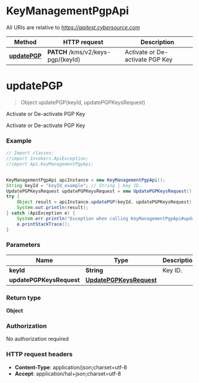 # KeyManagementPgpApi

All URIs are relative to *https://apitest.cybersource.com*

Method | HTTP request | Description
------------- | ------------- | -------------
[**updatePGP**](KeyManagementPgpApi.md#updatePGP) | **PATCH** /kms/v2/keys-pgp/{keyId} | Activate or De-activate PGP Key


<a name="updatePGP"></a>
# **updatePGP**
> Object updatePGP(keyId, updatePGPKeysRequest)

Activate or De-activate PGP Key

Activate or De-activate PGP Key 

### Example
```java
// Import classes:
//import Invokers.ApiException;
//import Api.KeyManagementPgpApi;


KeyManagementPgpApi apiInstance = new KeyManagementPgpApi();
String keyId = "keyId_example"; // String | Key ID. 
UpdatePGPKeysRequest updatePGPKeysRequest = new UpdatePGPKeysRequest(); // UpdatePGPKeysRequest | 
try {
    Object result = apiInstance.updatePGP(keyId, updatePGPKeysRequest);
    System.out.println(result);
} catch (ApiException e) {
    System.err.println("Exception when calling KeyManagementPgpApi#updatePGP");
    e.printStackTrace();
}
```

### Parameters

Name | Type | Description  | Notes
------------- | ------------- | ------------- | -------------
 **keyId** | **String**| Key ID.  |
 **updatePGPKeysRequest** | [**UpdatePGPKeysRequest**](UpdatePGPKeysRequest.md)|  |

### Return type

**Object**

### Authorization

No authorization required

### HTTP request headers

 - **Content-Type**: application/json;charset=utf-8
 - **Accept**: application/hal+json;charset=utf-8

